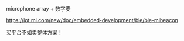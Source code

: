 microphone array + 数字麦


https://iot.mi.com/new/doc/embedded-development/ble/ble-mibeacon

买平台不如卖整体方案！
